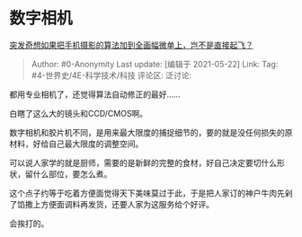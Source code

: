 # 数字相机
[突发奇想如果把手机摄影的算法加到全画幅微单上，岂不是直接起飞？](https://www.zhihu.com/question/460487304/answer/1900206834)

> Author: #0-Anonymity
> Last update: [编辑于 2021-05-22]
> Link:
> Tag: #4-世界史/4E-科学技术/科技
> 评论区:
> 泛讨论:

都用专业相机了，还觉得算法自动修正的最好……

白瞎了这么大的镜头和CCD/CMOS啊。

数字相机和胶片机不同，是用来最大限度的捕捉细节的，要的就是没任何损失的原材料，好给自己最大限度的调整空间。

可以说人家学的就是厨师，需要的是新鲜的完整的食材，好自己决定要切什么形状，留什么部位，要怎么煮。

这个点子约等于吃着方便面觉得天下美味莫过于此，于是把人家订的神户牛肉先剁了馅撒上方便面调料再发货，还要人家为这服务给个好评。

会挨打的。
